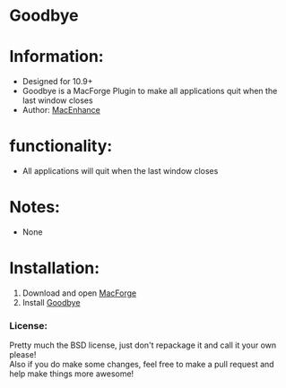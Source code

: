 # Goodbye

# Information:

- Designed for 10.9+   
- Goodbye is a MacForge Plugin to make all applications quit when the last window closes
- Author: [MacEnhance](https://github.com/MacEnhance)

# functionality:

- All applications will quit when the last window closes

# Notes:

- None

# Installation:

1. Download and open [MacForge](https://github.com/w0lfschild/app_updates/raw/master/MacForge/MacForge.zip)
2. Install [Goodbye](https://www.macenhance.com/mflink?com.macenhance.Goodbye)

### License:
Pretty much the BSD license, just don't repackage it and call it your own please!    
Also if you do make some changes, feel free to make a pull request and help make things more awesome!
